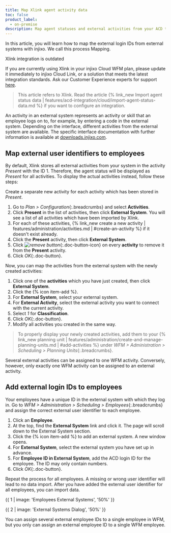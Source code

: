 ```yaml
---
title: Map Xlink agent activity data
toc: false
product_label:
  - on-premise
description: Map agent statuses and external activities from your ACD to injixo activities.
---
```


In this article, you will learn how to map the external login IDs from external systems with injixo. We call this process Mapping.

<div markdown="1" class="hint-box-default hint-box-red">

Xlink integration is outdated

If you are currently using Xlink in your injixo Cloud WFM plan, please update it immediately to injixo Cloud Link, or a solution that meets the latest integration standards. Ask our Customer Experience experts for support [here](https://www.injixo.com/contact/?message_type=support-enquiry&message=Please%20help%20me%20to%20update%20my%20integration.%20I%20understand%20this%20is%20required%20to%20ensure%20continuous%20data%20import%20to%20injixo%20after%20January%2030,%202023.).

</div>

> This article refers to Xlink. Read the article {% link_new Import agent status data | features/acd-integration/cloud/import-agent-status-data.md %} if you want to configure an integration.

An activity in an external system represents an activity or skill that an employee logs on to, for example, by entering a code in the external system. Depending on the interface, different activities from the external system are available. The specific interface documentation with further information is available at [downloads.injixo.com](https://downloads.injixo.com).

## Map external user identifiers to employees

By default, Xlink stores all external activities from your system in the activity _Present_ with the ID 1. Therefore, the agent status will be displayed as _Present_ for all activities. To display the actual activities instead, follow these steps:

Create a separate new activity for each activity which has been stored in _Present_.

1. Go to _Plan > Configuration_{:.breadcrumbs} and select **Activities**.
2. Click **Present** in the list of activities, then click **External System**. You will see a list of all activities which have been imported by Xlink.
3. For each of these activities, {% link_new create a new activity | features/administration/activities.md | #create-an-activity %} if it doesn't exist already.
4. Click the **Present** activity, then click **External System**.
5. Click _![remove button](/assets/img/common/item-delete.gif)_{:.doc-button-icon} on every **activity** to remove it from the **Present** activity.
6. Click _OK_{:.doc-button}.

Now, you can map the activities from the external system with the newly created activities:

1. Click one of the **activities** which you have just created, then click **External System**.
2. Click the {% icon item-add %}.
3. For **External System**, select your external system.
4. For **External Activity**, select the external activity you want to connect with the current activity.
5. Select _1_ for **Classification**.
6. Click _OK_{:.doc-button}.
7. Modify all activities you created in the same way.

> To properly display your newly created activities, add them to your {% link_new planning unit | features/administration/create-and-manage-planning-units.md | #add-activities %} under _WFM > Administration > Scheduling > Planning Units_{:.breadcrumbs}.

Several external activities can be assigned to one WFM activity. Conversely, however, only exactly one WFM activity can be assigned to an external activity.

## Add external login IDs to employees

Your employees have a unique ID in the external system with which they log in. Go to _WFM > Administration > Scheduling > Employees_{:.breadcrumbs} and assign the correct external user identifier to each employee.

1. Click an **Employee**.
2. At the top, find the **External System** link and click it. The page will scroll down to the External System section.
3. Click the {% icon item-add %} to add an external system. A new window opens.
4. For **External System**, select the external system you have set up in advance.
5. For **Employee ID in External System**, add the ACD login ID for the employee. The ID may only contain numbers.
6. Click _OK_{:.doc-button}.

Repeat the process for all employees. A missing or wrong user identifier will lead to no data import. After you have added the external user identifier for all employees, you can import data.

{{ 1 | image: 'Employees External Systems', '50%' }}

{{ 2 | image: 'External Systems Dialog', '50%' }}

You can assign several external employee IDs to a single employee in WFM, but you only can assign an external employee ID to a single WFM employee.
